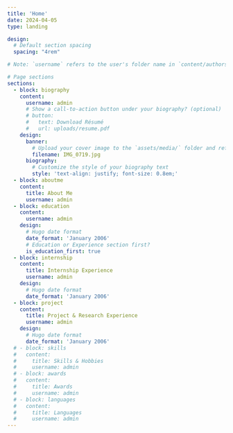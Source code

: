 ```yaml
---
title: 'Home'
date: 2024-04-05
type: landing

design:
  # Default section spacing
  spacing: "4rem"

# Note: `username` refers to the user's folder name in `content/authors/`

# Page sections
sections:
  - block: biography
    content:
      username: admin
      # Show a call-to-action button under your biography? (optional)
      # button:
      #   text: Download Résumé
      #   url: uploads/resume.pdf
    design:
      banner:
        # Upload your cover image to the `assets/media/` folder and reference it here
        filename: IMG_0719.jpg
      biography:
        # Customize the style of your biography text
        style: 'text-align: justify; font-size: 0.8em;'
  - block: aboutme
    content: 
      title: About Me
      username: admin
  - block: education
    content:
      username: admin
    design:
      # Hugo date format
      date_format: 'January 2006'
      # Education or Experience section first?
      is_education_first: true
  - block: internship
    content:
      title: Internship Experience
      username: admin
    design:
      # Hugo date format
      date_format: 'January 2006'
  - block: project
    content:
      title: Project & Research Experience
      username: admin
    design:
      # Hugo date format
      date_format: 'January 2006'
  # - block: skills
  #   content:
  #     title: Skills & Hobbies
  #     username: admin
  # - block: awards
  #   content:
  #     title: Awards
  #     username: admin
  # - block: languages
  #   content:
  #     title: Languages
  #     username: admin
---
```

